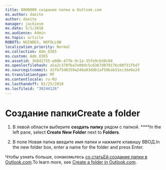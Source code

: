 ```yaml
---
title: 8000009 создание папки в Outlook.com
ms.author: daeite
author: daeite
manager: jackiesm
ms.date: 5/1/2018
ms.audience: Admin
ms.topic: article
ROBOTS: NOINDEX, NOFOLLOW
localization_priority: Normal
ms.collection: Adm_O365
ms.custom: Adm_O365
ms.assetid: 3b8d2755-e80b-47fb-9c1a-35fe9cb30c04
ms.openlocfilehash: a5a2c370fba7e00dc5c6367d070176c08f31fbd7
ms.sourcegitcommit: d1fb75d8359a248a03ddb1af50bab31ec3de6e2d
ms.translationtype: MT
ms.contentlocale: ru-RU
ms.lasthandoff: 02/25/2019
ms.locfileid: "30244126"
---
```

# <a name="create-a-folder"></a><span data-ttu-id="29daf-102">Создание папки</span><span class="sxs-lookup"><span data-stu-id="29daf-102">Create a folder</span></span>

1. <span data-ttu-id="29daf-103">В левой области выберите **создать папку** рядом с папкой. \*\*\*\*</span><span class="sxs-lookup"><span data-stu-id="29daf-103">In the left pane, select **Create New Folder** next to **Folders**.</span></span> 
    
2. <span data-ttu-id="29daf-104">В поле Новая папка введите имя папки и нажмите клавишу ВВОД.</span><span class="sxs-lookup"><span data-stu-id="29daf-104">In the new folder box, enter a name for the folder and press Enter.</span></span>
    
<span data-ttu-id="29daf-105">Чтобы узнать больше, ознакомьтесь [со статьЕй создание папки в Outlook.com](https://go.microsoft.com/fwlink/p/?linkid=873114).</span><span class="sxs-lookup"><span data-stu-id="29daf-105">To learn more, see [Create a folder in Outlook.com](https://go.microsoft.com/fwlink/p/?linkid=873114).</span></span>
  

